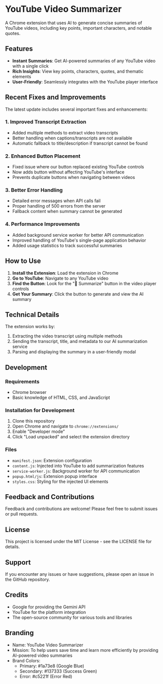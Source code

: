 # YouTube Video Summarizer

A Chrome extension that uses AI to generate concise summaries of YouTube videos, including key points, important characters, and notable quotes.

## Features

- **Instant Summaries**: Get AI-powered summaries of any YouTube video with a single click
- **Rich Insights**: View key points, characters, quotes, and thematic elements
- **User-Friendly**: Seamlessly integrates with the YouTube player interface

## Recent Fixes and Improvements

The latest update includes several important fixes and enhancements:

### 1. Improved Transcript Extraction
- Added multiple methods to extract video transcripts
- Better handling when captions/transcripts are not available
- Automatic fallback to title/description if transcript cannot be found

### 2. Enhanced Button Placement
- Fixed issue where our button replaced existing YouTube controls
- Now adds button without affecting YouTube's interface
- Prevents duplicate buttons when navigating between videos

### 3. Better Error Handling
- Detailed error messages when API calls fail
- Proper handling of 500 errors from the server
- Fallback content when summary cannot be generated

### 4. Performance Improvements
- Added background service worker for better API communication
- Improved handling of YouTube's single-page application behavior
- Added usage statistics to track successful summaries

## How to Use

1. **Install the Extension**: Load the extension in Chrome
2. **Go to YouTube**: Navigate to any YouTube video
3. **Find the Button**: Look for the "📝 Summarize" button in the video player controls
4. **Get Your Summary**: Click the button to generate and view the AI summary

## Technical Details

The extension works by:
1. Extracting the video transcript using multiple methods
2. Sending the transcript, title, and metadata to our AI summarization service
3. Parsing and displaying the summary in a user-friendly modal

## Development

### Requirements
- Chrome browser
- Basic knowledge of HTML, CSS, and JavaScript

### Installation for Development
1. Clone this repository
2. Open Chrome and navigate to `chrome://extensions/`
3. Enable "Developer mode"
4. Click "Load unpacked" and select the extension directory

### Files
- `manifest.json`: Extension configuration
- `content.js`: Injected into YouTube to add summarization features
- `service-worker.js`: Background worker for API communication
- `popup.html/js`: Extension popup interface
- `styles.css`: Styling for the injected UI elements

## Feedback and Contributions

Feedback and contributions are welcome! Please feel free to submit issues or pull requests.

## License

This project is licensed under the MIT License - see the LICENSE file for details.

## Support

If you encounter any issues or have suggestions, please open an issue in the GitHub repository.

## Credits

- Google for providing the Gemini API
- YouTube for the platform integration
- The open-source community for various tools and libraries

## Branding

- Name: YouTube Video Summarizer
- Mission: To help users save time and learn more efficiently by providing AI-powered video summaries
- Brand Colors: 
  - Primary: #1a73e8 (Google Blue)
  - Secondary: #137333 (Success Green)
  - Error: #c5221f (Error Red) 